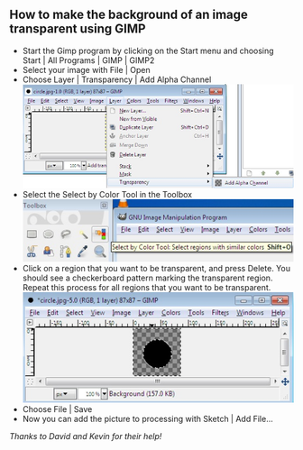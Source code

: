  How to make the background of an image transparent using GIMP
 -------------------------------------------------------------

- Start the Gimp program by clicking on the Start menu and choosing Start | All Programs | GIMP | GIMP2
- Select your image with File | Open
- Choose Layer | Transparency | Add Alpha Channel
![Image 1](/images/TransparentBackgroundGimp1.jpg)
- Select the Select by Color Tool in the Toolbox
![Image 2](/images/TransparentBackgroundGimp2.jpg)
- Click on a region that you want to be transparent, and press Delete. You should see a checkerboard pattern marking the transparent region. Repeat this process for all regions that you want to be transparent.
![Image 3](/images/TransparentBackgroundGimp3.jpg)
- Choose File | Save
- Now you can add the picture to processing with Sketch | Add File... 

*Thanks to David and Kevin for their help!*